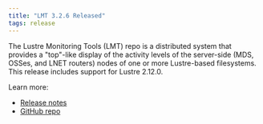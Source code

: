 ```yaml
---
title: "LMT 3.2.6 Released"
tags: release
---
```


The Lustre Monitoring Tools (LMT) repo is a distributed system that provides a "top"-like display of the activity levels of the server-side (MDS, OSSes, and LNET routers) nodes of one or more Lustre-based filesystems. This release includes support for Lustre 2.12.0.

Learn more:
- [Release notes](https://github.com/LLNL/lmt/releases/tag/3.2.6)
- [GitHub repo](https://github.com/LLNL/lmt)
